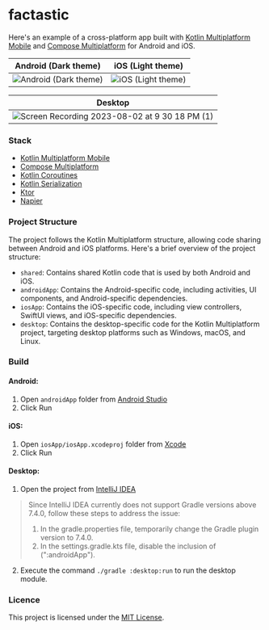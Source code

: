 # factastic

Here's an example of a cross-platform app built with [Kotlin Multiplatform Mobile](https://kotlinlang.org/docs/multiplatform-mobile-getting-started.html) and [Compose Multiplatform](https://www.jetbrains.com/lp/compose-multiplatform/) for Android and iOS.

| Android (Dark theme) | iOS (Light theme) |
| ----------- | ----------- |
| ![Android (Dark theme)](https://github.com/vladleesi/factastic/assets/30999008/481b667f-e985-4b85-a570-ed9adcd79492) | ![iOS (Light theme)](https://github.com/vladleesi/factastic/assets/30999008/f054dfdf-d85b-47ed-b6f0-1b616dafc20e) |

| Desktop |
| ------- |
| ![Screen Recording 2023-08-02 at 9 30 18 PM (1)](https://github.com/vladleesi/factastic/assets/30999008/eebd2fae-d7f8-4ff3-8fcb-c31ba66ce1f1) |

### Stack
- [Kotlin Multiplatform Mobile](https://kotlinlang.org/docs/multiplatform-mobile-getting-started.html)
- [Compose Multiplatform](https://www.jetbrains.com/lp/compose-multiplatform/)
- [Kotlin Coroutines](https://kotlinlang.org/docs/coroutines-overview.html)
- [Kotlin Serialization](https://kotlinlang.org/docs/serialization.html)
- [Ktor](https://ktor.io/docs/getting-started-ktor-client.html)
- [Napier](https://github.com/AAkira/Napier)

### Project Structure
The project follows the Kotlin Multiplatform structure, allowing code sharing between Android and iOS platforms. Here's a brief overview of the project structure:

- `shared`: Contains shared Kotlin code that is used by both Android and iOS.
- `androidApp`: Contains the Android-specific code, including activities, UI components, and Android-specific dependencies.
- `iosApp`: Contains the iOS-specific code, including view controllers, SwiftUI views, and iOS-specific dependencies.
- `desktop`: Contains the desktop-specific code for the Kotlin Multiplatform project, targeting desktop platforms such as Windows, macOS, and Linux.

### Build
#### Android:
1. Open `androidApp` folder from [Android Studio](https://developer.android.com/studio)
2. Click Run

#### iOS:
1. Open `iosApp/iosApp.xcodeproj` folder from [Xcode](https://developer.apple.com/xcode/resources/)
2. Click Run

#### Desktop: 
1. Open the project from [IntelliJ IDEA](https://www.jetbrains.com/idea/)
> Since IntelliJ IDEA currently does not support Gradle versions above 7.4.0, follow these steps to address the issue:
> 1. In the gradle.properties file, temporarily change the Gradle plugin version to 7.4.0.
> 2. In the settings.gradle.kts file, disable the inclusion of (":androidApp").
2. Execute the command `./gradle :desktop:run` to run the desktop module.

### Licence
This project is licensed under the [MIT License](LICENSE).
